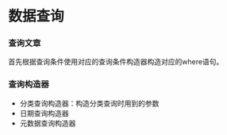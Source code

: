# 数据查询

### 查询文章

首先根据查询条件使用对应的查询条件构造器构造对应的where语句。

### 查询构造器

+ 分类查询构造器：构造分类查询时用到的参数
+ 日期查询构造器
+ 元数据查询构造器




